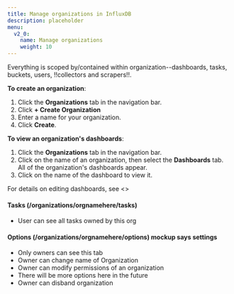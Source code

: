 ```yaml
---
title: Manage organizations in InfluxDB
description: placeholder
menu:
  v2_0:
    name: Manage organizations
    weight: 10
---
```


Everything is scoped by/contained within organization--dashboards, tasks, buckets, users, !!collectors and scrapers!!.

**To create an organization**:

1. Click the **Organizations** tab in the navigation bar.
2. Click **+ Create Organization**
2. Enter a name for your organization.
3. Click **Create**.


**To view an organization's dashboards**:

1. Click the **Organizations** tab in the navigation bar.
2. Click on the name of an organization, then select the **Dashboards** tab. All of the organization's dashboards appear.
3. Click on the name of the dashboard to view it.

For details on editing dashboards, see <<link to dashboards section>>


#### Tasks (/organizations/orgnamehere/tasks)
  * User can see all tasks owned by this org

#### Options (/organizations/orgnamehere/options) mockup says settings
  * Only owners can see this tab
  * Owner can change name of Organization
  * Owner can modify permissions of an organization
  * There will be more options here in the future
  * Owner can disband organization
